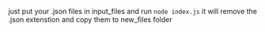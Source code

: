 just put your .json files in input_files and run ```node index.js``` it will remove the .json extenstion and copy them to new_files folder
